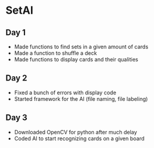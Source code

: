 SetAI
=====
Day 1
-----
- Made functions to find sets in a given amount of cards
- Made a function to shuffle a deck
- Made functions to display cards and their qualities

Day 2
-----
- Fixed a bunch of errors with display code
- Started framework for the AI (file naming, file labeling)

Day 3
-----
- Downloaded OpenCV for python after much delay
- Coded AI to start recognizing cards on a given board